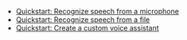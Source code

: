 - [Quickstart: Recognize speech from a microphone](~/articles/cognitive-services/speech-service/quickstarts/speech-to-text-from-microphone.md)
- [Quickstart: Recognize speech from a file](~/articles/cognitive-services/speech-service/quickstarts/speech-to-text-from-file.md)
- [Quickstart: Create a custom voice assistant](~/articles/cognitive-services/speech-service/quickstarts/voice-assistants.md)
